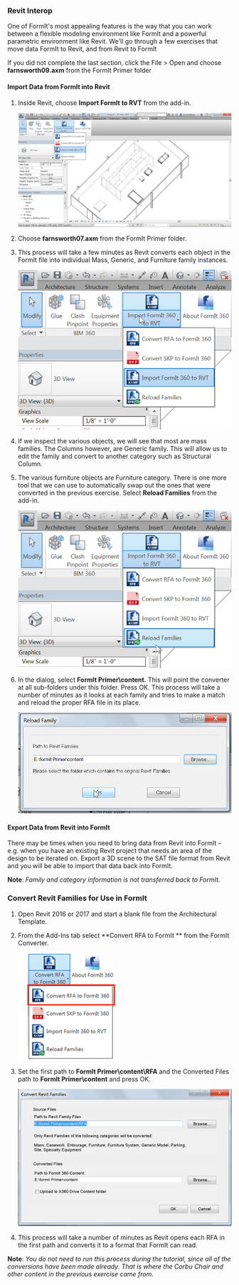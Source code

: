 ### Revit Interop
One of FormIt's most appealing features is the way that you can work between a flexible modeling environment like FormIt and a powerful parametric environment like Revit. We'll go through a few exercises that move data FormIt to Revit, and from Revit to FormIt

If you did not complete the last section, click the File &gt; Open and choose **farnsworth09.axm** from the FormIt Primer folder

#### Import Data from FormIt into Revit

1. Inside Revit, choose **Import FormIt to RVT** from the add-in. 

    ![](./images/9a7673f7-a265-49c8-b665-325e9618ac65.png)

2. Choose **farnsworth07.axm** from the FormIt Primer folder.

3. This process will take a few minutes as Revit converts each object in the FormIt file into individual Mass, Generic, and Furniture family instances. 

    ![](./images/cce7e450-4f6b-4f05-bdb1-88c385f58040.png)

4. If we inspect the various objects, we will see that most are mass families. The Columns however, are Generic family. This will allow us to edit the family and convert to another category such as Structural Column.

5. The various furniture objects are Furniture category. There is one more tool that we can use to automatically swap out the ones that were converted in the previous exercise. Select **Reload Families** from the add-in. 

    ![](./images/fbd116b0-fbb7-4d89-a15a-83ae42639705.png)

6. In the dialog, select **FormIt Primer\\content.** This will point the converter at all sub-folders under this folder. Press OK. This process will take a number of minutes as it looks at each family and tries to make a match and reload the proper RFA file in its place. 

    ![](./images/a97d2f55-e13c-4c34-b885-789f272949cc.png)

#### Export Data from Revit into FormIt

There may be times when you need to bring data from Revit into FormIt – e.g. when you have an existing Revit project that needs an area of the design to be iterated on. Export a 3D scene to the SAT file format from Revit and you will be able to import that data back into FormIt.

**Note**: *Family and category information is not transferred back to FormIt.*

### Convert Revit Families for Use in FormIt

1. Open Revit 2016 or 2017 and start a blank file from the Architectural Template. 

2. From the Add-Ins tab select **Convert RFA to FormIt ** from the FormIt Converter. 

    ![](./images/957577ef-e004-4b33-9ec7-350649a90755.png)

3. Set the first path to **FormIt Primer\\content\\RFA** and the Converted Files path to **FormIt Primer\\content** and press OK.

    ![](./images/032cef9c-00dd-4e03-9b89-01d93ff6e1ac.png)

4. This process will take a number of minutes as Revit opens each RFA in the first path and converts it to a format that FormIt can read.

**Note**: *You do not need to run this process during the tutorial, since all of the conversions have been made already. That is where the Corbu Chair and other content in the previous exercise came from.*



